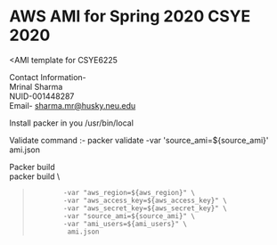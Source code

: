 # AWS AMI for Spring 2020 CSYE 2020<br />
<AMI template for CSYE6225<br /></b>

Contact Information-<br /> 
Mrinal Sharma<br /> 
NUID-001448287<br /> 
Email- sharma.mr@husky.neu.edu<br /> 

Install packer in you /usr/bin/local<br /> 


Validate command :- packer validate -var 'source_ami=${source_ami}' ami.json<br />

Packer build <br />
packer build \
>             -var "aws_region=${aws_region}" \
>             -var "aws_access_key=${aws_access_key}" \
>             -var "aws_secret_key=${aws_secret_key}" \
>             -var "source_ami=${source_ami}" \
>             -var "ami_users=${ami_users}" \
>              ami.json
